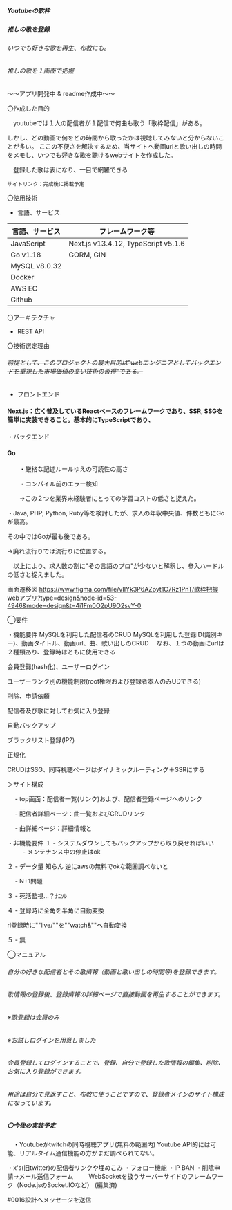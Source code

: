 ##### Youtubeの歌枠
##### 推しの歌を登録
###### いつでも好きな歌を再生、布教にも。
###### 推しの歌を１画面で把握

～～アプリ開発中 & readme作成中～～


〇作成した目的

　youtubeでは１人の配信者が１配信で何曲も歌う「歌枠配信」がある。
 
しかし、どの動画で何をどの時間から歌ったかは視聴してみないと分からないことが多い。
ここの不便さを解決するため、当サイトへ動画urlと歌い出しの時間をメモし、いつでも好きな歌を聴けるwebサイトを作成した。

　登録した歌は表になり、一目で網羅できる
 
    サイトリンク：完成後に掲載予定

〇使用技術

- 言語、サービス


| 言語、サービス  | フレームワーク等 |
| ------------- | ------------- |
| JavaScript  | Next.js v13.4.12, TypeScript v5.1.6  |
| Go v1.18  | GORM, GIN  |
|MySQL v8.0.32| |
| Docker | |
| AWS EC | |
| Github | |


〇アーキテクチャ
 - REST API

〇技術選定理由

###### ~~前提として、このプロジェクトの最大目的は"webエンジニアとしてバックエンドを重視した市場価値の高い技術の習得"である。~~
 
- フロントエンド
#### Next.js：広く普及しているReactベースのフレームワークであり、SSR, SSGを簡単に実装できること。基本的にTypeScriptであり、
 ・バックエンド
 
#### Go

　　・厳格な記述ルールゆえの可読性の高さ
  
　　・コンパイル前のエラー検知
  
　　→この２つを業界未経験者にとっての学習コストの低さと捉えた。
  
・Java, PHP, Python, Ruby等を検討したが、求人の年収中央値、件数ともにGoが最高。

その中ではGoが最も後である。

→廃れ流行りでは流行りに位置する。

　以上により、求人数の割に"その言語のプロ"が少ないと解釈し、参入ハードルの低さと捉えました。
 

画面遷移図
https://www.figma.com/file/vIIYk3P6AZoyt1C7Rz1PnT/歌枠把握webアプリ?type=design&node-id=53-4946&mode=design&t=4i1Fm0O2pU9O2svY-0

◯要件

・機能要件
MySQLを利用した配信者のCRUD
MySQLを利用した登録ID(識別キー)、動画タイトル、動画url、曲、歌い出しのCRUD
 　なお、１つの動画にurlは２種類あり、登録時はともに使用できる

会員登録(hash化)、ユーザーログイン

 
ユーザーランク別の機能制限(root権限および登録者本人のみUDできる)

 
削除、申請依頼

 
配信者及び歌に対してお気に入り登録

 
自動バックアップ

 
ブラックリスト登録(IP?)

 
正規化

CRUDはSSG、同時視聴ページはダイナミックルーティング＋SSRにする 

＞サイト構成

　 - top画面：配信者一覧(リンク)および、配信者登録ページへのリンク

　 - 配信者詳細ページ：曲一覧およびCRUDリンク

　 - 曲詳細ページ：詳細情報と

・非機能要件
  １ - システムダウンしてもバックアップから取り戻せればいい
　
  　 - メンテナンス中の停止はok

  ２  - データ量 知らん 逆にawsの無料でokな範囲調べないと

   　 - N+1問題

 ３  - 死活監視…？ﾅﾆｿﾚ
 
 ４  - 登録時に全角を半角に自動変換
 
    
rl登録時に""live/""を""watch&""へ自動変換

５  - 無

◯マニュアル
###### 自分の好きな配信者とその歌情報（動画と歌い出しの時間等)を登録できます。

###### 歌情報の登録後、登録情報の詳細ページで直接動画を再生することができます。


###### ※歌登録は会員のみ

###### ※お試しログインを用意しました
 
###### 会員登録してログインすることで、登録、自分で登録した歌情報の編集、削除、お気に入り登録ができます。
 

 
 ###### 用途は自分で見返すこと、布教に使うことですので、登録者メインのサイト構成になっています。

##### 〇今後の実装予定

　・Youtubeかtwitchの同時視聴アプリ(無料の範囲内)
    Youtube API的には可能、リアルタイム通信機能の方がまだ調べられてない。

  ・x's(旧twitter)の配信者リンクや埋めこみ
  ・フォロー機能
  ・IP BAN
  ・削除申請→メール送信フォーム
　
　WebSocketを扱うサーバーサイドのフレームワーク（Node.jsのSocket.IOなど） (編集済)

#0016設計へメッセージを送信
